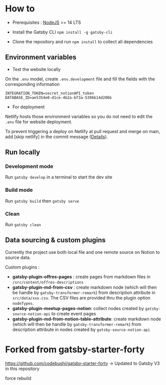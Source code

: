 # How to

- Prerequisites : [NodeJS](https://nodejs.org/en/download/) >= 14 LTS

- Install the Gatsby CLI
  `npm install -g gatsby-cli`

- Clone the repository and run `npm install` to collect all dependencies

## Environment variables

- Test the website locally

On the `.env` model, create `.env.development` file and fill the fields with the corresponding information

```
INTEGRATION_TOKEN=secret_notionAPI_token
DATABASE_ID=ae5354e0-d1ce-4b2a-bf3a-5396b14d206b
```

- For deployment

Netlify hosts those environment variables so you do not need to edit the `.env` file for website deployment.

To prevent triggering a deploy on Netlify at pull request and merge on main, add [skip netlify] in the commit message ([Details](https://docs.netlify.com/site-deploys/manage-deploys/#skip-a-deploy)).

## Run locally

### Development mode

Run `gatsby develop` in a terminal to start the dev site

### Build mode

Run `gatsby build` then `gatsby serve`

### Clean

Run `gatsby clean`

## Data sourcing & custom plugins

Currently the project use both local file and one remote source on Notion to source data.

Custom plugins :

- **gatsby-plugin-offres-pages** : create pages from markdown files in `/src/content/offres-descriptions`
- **gatsby-plugin-md-from-csv** : create markdown node (which will then be handle by `gatsby-transformer-remark`) from description attribute in `src/data/xxx.csv`. The CSV files are provided thru the plugin option `nodeTypes`.
- **gatsby-plugin-meetup-pages-notion**: collect nodes created by `gatsby-source-notion-api` to create event pages
- **gatsby-plugin-md-from-notion-table-attribute**: create markdown node (which will then be handle by `gatsby-transformer-remark`) from description attribute in nodes created by `gatsby-source-notion-api`

# Forked from gatsby-starter-forty

https://github.com/codebushi/gatsby-starter-forty
-> Updated to Gatsby V3 in this repository

force rebuild 
